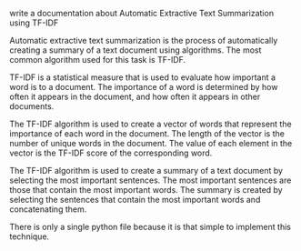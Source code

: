 write a documentation about Automatic Extractive Text Summarization using TF-IDF

Automatic extractive text summarization is the process of automatically creating a summary of a text document using algorithms. The most common algorithm used for this task is TF-IDF.

TF-IDF is a statistical measure that is used to evaluate how important a word is to a document. The importance of a word is determined by how often it appears in the document, and how often it appears in other documents.

The TF-IDF algorithm is used to create a vector of words that represent the importance of each word in the document. The length of the vector is the number of unique words in the document. The value of each element in the vector is the TF-IDF score of the corresponding word.

The TF-IDF algorithm is used to create a summary of a text document by selecting the most important sentences. The most important sentences are those that contain the most important words. The summary is created by selecting the sentences that contain the most important words and concatenating them.

There is only a single python file because it is that simple to implement this technique.
